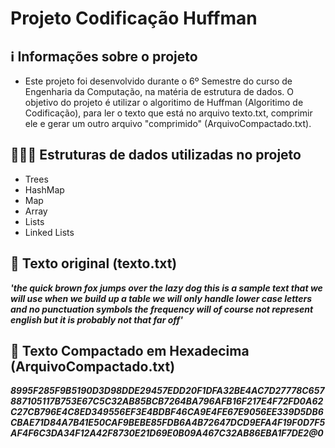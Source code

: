# Projeto Codificação Huffman

## **ℹ️ Informações sobre o projeto**

 - Este projeto foi desenvolvido durante o 6º Semestre do curso de Engenharia da Computação, na matéria de estrutura de dados. O objetivo do projeto é utilizar o algoritimo de Huffman (Algoritimo de Codificação), para ler o texto que está no arquivo texto.txt, comprimir ele e gerar um outro arquivo "comprimido" (ArquivoCompactado.txt).


## **🧑🏻‍💻 Estruturas de dados utilizadas no projeto**

- Trees
- HashMap
- Map
- Array
- Lists
- Linked Lists

## **📝 Texto original (texto.txt)**
***'the quick brown fox jumps over the lazy dog this is a sample text that we will use when we build up a table we will only handle lower case letters and no punctuation symbols the frequency will of course not represent english but it is probably not that far off'***

## **📝 Texto Compactado em Hexadecima (ArquivoCompactado.txt)**
***8995F285F9B5190D3D98DDE29457EDD20F1DFA32BE4AC7D27778C657887105117B753E67C5C32AB85BCB7264BA796AFB16F217E4F72FD0A62C27CB796E4C8ED349556EF3E4BDBF46CA9E4FE67E9056EE339D5DB6CBAE71D84A7B41E50CAF9BEBE85FDB6A4B72647DCD9EFA4F19F0D7F5AF4F6C3DA34F12A42F8730E21D69E0B09A467C32AB86EBA1F7DE2@0***


